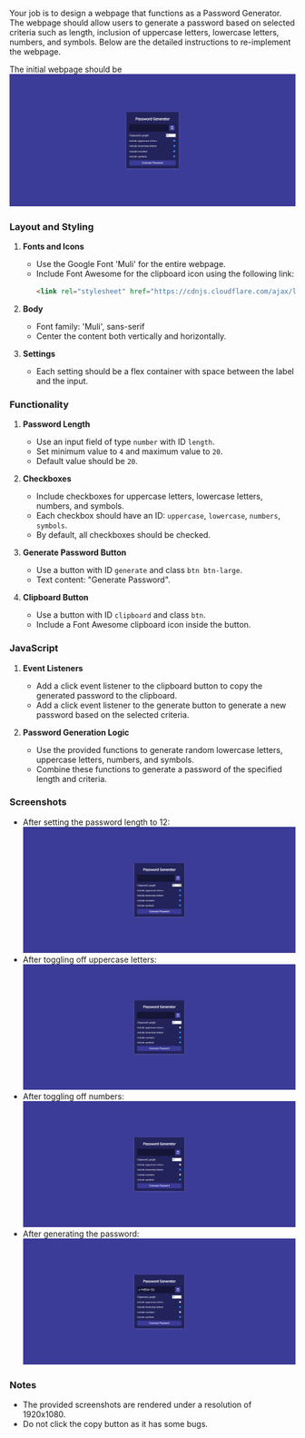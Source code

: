 
Your job is to design a webpage that functions as a Password Generator. The webpage should allow users to generate a password based on selected criteria such as length, inclusion of uppercase letters, lowercase letters, numbers, and symbols. Below are the detailed instructions to re-implement the webpage.

The initial webpage should be ![initial webpage](./_images/origin.png)

### Layout and Styling

1. **Fonts and Icons**
   - Use the Google Font 'Muli' for the entire webpage.
   - Include Font Awesome for the clipboard icon using the following link:
     ```html
     <link rel="stylesheet" href="https://cdnjs.cloudflare.com/ajax/libs/font-awesome/5.14.0/css/all.min.css" integrity="sha512-1PKOgIY59xJ8Co8+NE6FZ+LOAZKjy+KY8iq0G4B3CyeY6wYHN3yt9PW0XpSriVlkMXe40PTKnXrLnZ9+fkDaog==" crossorigin="anonymous" />
     ```

2. **Body**

   - Font family: 'Muli', sans-serif
   - Center the content both vertically and horizontally.

6. **Settings**
   - Each setting should be a flex container with space between the label and the input.

### Functionality

1. **Password Length**
   - Use an input field of type `number` with ID `length`.
   - Set minimum value to `4` and maximum value to `20`.
   - Default value should be `20`.

2. **Checkboxes**
   - Include checkboxes for uppercase letters, lowercase letters, numbers, and symbols.
   - Each checkbox should have an ID: `uppercase`, `lowercase`, `numbers`, `symbols`.
   - By default, all checkboxes should be checked.

3. **Generate Password Button**
   - Use a button with ID `generate` and class `btn btn-large`.
   - Text content: "Generate Password".

4. **Clipboard Button**
   - Use a button with ID `clipboard` and class `btn`.
   - Include a Font Awesome clipboard icon inside the button.

### JavaScript

1. **Event Listeners**
   - Add a click event listener to the clipboard button to copy the generated password to the clipboard.
   - Add a click event listener to the generate button to generate a new password based on the selected criteria.

2. **Password Generation Logic**
   - Use the provided functions to generate random lowercase letters, uppercase letters, numbers, and symbols.
   - Combine these functions to generate a password of the specified length and criteria.

### Screenshots

- After setting the password length to 12: ![after setting length](./_images/after_set_length.png)
- After toggling off uppercase letters: ![after toggling uppercase](./_images/after_toggle_uppercase.png)
- After toggling off numbers: ![after toggling numbers](./_images/after_toggle_numbers.png)
- After generating the password: ![after generating password](./_images/after_generate_password.png)

### Notes

- The provided screenshots are rendered under a resolution of 1920x1080.
- Do not click the copy button as it has some bugs.
